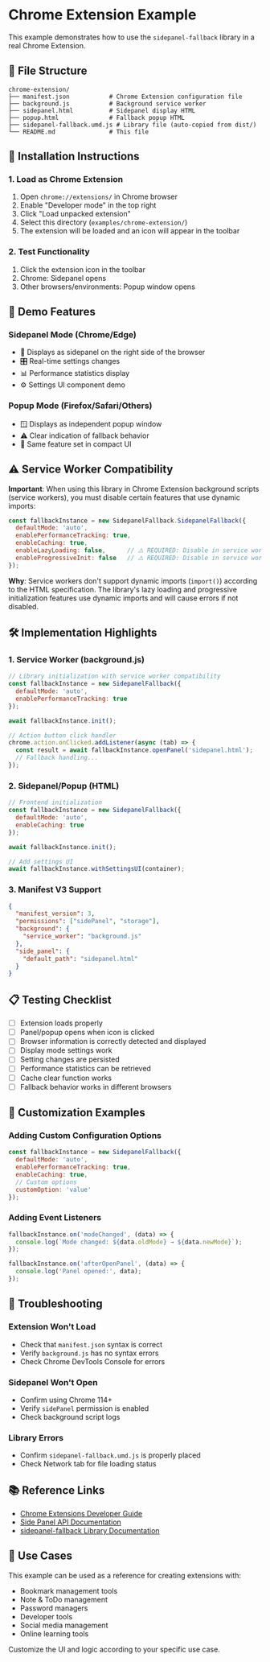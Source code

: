 # Chrome Extension Example

This example demonstrates how to use the `sidepanel-fallback` library in a real Chrome Extension.

## 📁 File Structure

```
chrome-extension/
├── manifest.json           # Chrome Extension configuration file
├── background.js           # Background service worker  
├── sidepanel.html          # Sidepanel display HTML
├── popup.html              # Fallback popup HTML
├── sidepanel-fallback.umd.js # Library file (auto-copied from dist/)
└── README.md               # This file
```

## 🚀 Installation Instructions

### 1. Load as Chrome Extension

1. Open `chrome://extensions/` in Chrome browser
2. Enable "Developer mode" in the top right
3. Click "Load unpacked extension"
4. Select this directory (`examples/chrome-extension/`)
5. The extension will be loaded and an icon will appear in the toolbar

### 2. Test Functionality

1. Click the extension icon in the toolbar
2. Chrome: Sidepanel opens
3. Other browsers/environments: Popup window opens

## 🎯 Demo Features

### Sidepanel Mode (Chrome/Edge)
- 📱 Displays as sidepanel on the right side of the browser
- 🎛️ Real-time settings changes
- 📊 Performance statistics display
- ⚙️ Settings UI component demo

### Popup Mode (Firefox/Safari/Others)
- 🪟 Displays as independent popup window
- ⚠️ Clear indication of fallback behavior
- 🔄 Same feature set in compact UI

## ⚠️ Service Worker Compatibility

**Important**: When using this library in Chrome Extension background scripts (service workers), you must disable certain features that use dynamic imports:

```javascript
const fallbackInstance = new SidepanelFallback.SidepanelFallback({
  defaultMode: 'auto',
  enablePerformanceTracking: true,
  enableCaching: true,
  enableLazyLoading: false,      // ⚠️ REQUIRED: Disable in service workers
  enableProgressiveInit: false   // ⚠️ REQUIRED: Disable in service workers
});
```

**Why**: Service workers don't support dynamic imports (`import()`) according to the HTML specification. The library's lazy loading and progressive initialization features use dynamic imports and will cause errors if not disabled.

## 🛠️ Implementation Highlights

### 1. Service Worker (background.js)
```javascript
// Library initialization with service worker compatibility
const fallbackInstance = new SidepanelFallback({
  defaultMode: 'auto',
  enablePerformanceTracking: true
});

await fallbackInstance.init();

// Action button click handler
chrome.action.onClicked.addListener(async (tab) => {
  const result = await fallbackInstance.openPanel('sidepanel.html');
  // Fallback handling...
});
```

### 2. Sidepanel/Popup (HTML)
```javascript
// Frontend initialization
const fallbackInstance = new SidepanelFallback({
  defaultMode: 'auto',
  enableCaching: true
});

await fallbackInstance.init();

// Add settings UI
await fallbackInstance.withSettingsUI(container);
```

### 3. Manifest V3 Support
```json
{
  "manifest_version": 3,
  "permissions": ["sidePanel", "storage"],
  "background": {
    "service_worker": "background.js"
  },
  "side_panel": {
    "default_path": "sidepanel.html"
  }
}
```

## 📋 Testing Checklist

- [ ] Extension loads properly
- [ ] Panel/popup opens when icon is clicked
- [ ] Browser information is correctly detected and displayed
- [ ] Display mode settings work
- [ ] Setting changes are persisted
- [ ] Performance statistics can be retrieved
- [ ] Cache clear function works
- [ ] Fallback behavior works in different browsers

## 🔧 Customization Examples

### Adding Custom Configuration Options
```javascript
const fallbackInstance = new SidepanelFallback({
  defaultMode: 'auto',
  enablePerformanceTracking: true,
  enableCaching: true,
  // Custom options
  customOption: 'value'
});
```

### Adding Event Listeners
```javascript
fallbackInstance.on('modeChanged', (data) => {
  console.log(`Mode changed: ${data.oldMode} → ${data.newMode}`);
});

fallbackInstance.on('afterOpenPanel', (data) => {
  console.log('Panel opened:', data);
});
```

## 🐛 Troubleshooting

### Extension Won't Load
- Check that `manifest.json` syntax is correct
- Verify `background.js` has no syntax errors
- Check Chrome DevTools Console for errors

### Sidepanel Won't Open
- Confirm using Chrome 114+
- Verify `sidePanel` permission is enabled
- Check background script logs

### Library Errors
- Confirm `sidepanel-fallback.umd.js` is properly placed
- Check Network tab for file loading status

## 📚 Reference Links

- [Chrome Extensions Developer Guide](https://developer.chrome.com/docs/extensions/)
- [Side Panel API Documentation](https://developer.chrome.com/docs/extensions/reference/sidePanel/)
- [sidepanel-fallback Library Documentation](../../docs/usage.md)

## 🎉 Use Cases

This example can be used as a reference for creating extensions with:

- Bookmark management tools
- Note & ToDo management
- Password managers
- Developer tools
- Social media management
- Online learning tools

Customize the UI and logic according to your specific use case.